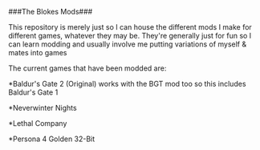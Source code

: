 ###The Blokes Mods###

This repository is merely just so I can house the different mods I make for different games, whatever they may be.
They're generally just for fun so I can learn modding and usually involve me putting variations of myself & mates into games


The current games that have been modded are:

*Baldur's Gate 2 (Original) works with the BGT mod too so this includes Baldur's Gate 1

*Neverwinter Nights

*Lethal Company

*Persona 4 Golden 32-Bit
